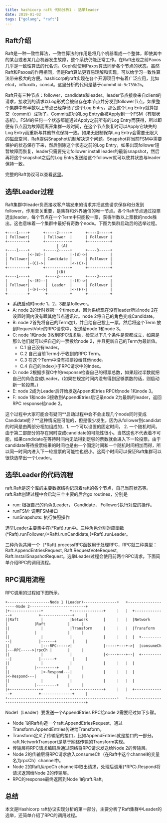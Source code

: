 ```yaml
---
title: hashicorp raft 代码分析1 - 选举leader
date: 2019-01-02
tags: ["golang", "raft"]
---
```


## Raft介绍

Raft是一种一致性算法，一致性算法的作用是将几个机器看成一个整体，即使其中的某台或者某几台机器发生故障，整个系统仍能正常工作。在Raft出现之前Paxos几乎是一致性算法的代名词。Ceph就使用Paxos算法同步各个节点的状态。虽然Raft和Paxos的作用相同，但是Raft算法更容易理解和实现，可以给学习一致性算法带来极大的方便。hashicorp的raft实现在各个开源项目中有着广泛应用，比如etcd，influxdb，consul。这里分析的代码是基于commit id: `9c733b2b`。

Raft只有三种节点：follower，candidate和leader。leader节点接收来自client的请求，接收到的请求以Log形式会被储存在本节点并分发到follower节点，如果整个集群中有半数以上节点已经存储了这个Log Entry，那么这个Log Entry就算提交（commit）成功了。Commit成功的Log Entry会被Apply到一个FSM（有限状态机）。FSM的任何一个状态都能通过Apply之前所有的Log Entry而获得，所以即便有节点因为故障而离开集群一段时间，在这个节点恢复时可以Apply它缺失的Log Entry而重新与其他节点保持一致。如果无限制保存Log Entry会需要无限大的磁盘空间，Raft提供Snapshot机制解决这个问题。Snapshot将当前FSM中需要保护的状态保存下来，然后删除这个状态之前的Log Entry，如果出现follower短暂故障而恢复，leader只需要先让follower install leader的最新snapshot，然后再将这个snapshot之后的Log Entry发送给这个follower就可以使其状态与leader保持一致。

完整的Raft协议可以查看[这里](https://raft.github.io/raft.pdf)。

## 选举Leader过程

Raft集群中leader负责接收客户端发来的请求并把这些请求保存和分发到follower，作用至关重要，是集群和外界通信的唯一节点。各个Raft节点通过投票选出leader，每个节点在一个Term中只能投一票，获得半数以上票数的node胜出。这也意味着一个集群中最好有奇数个node。下图为集群启动后的选举过程。

```
+----1----+      +-----2-----+      +----3-----+
| Follower|      | Follower  |      | Follower |
+---------+      +-----------+      +----------+
                       | (A)
+----1----+      +-----2-----+      +----3-----+
|         |<-(B)-|           |-(B)->|          |
| Follower|      | Candidate |      | Follower |
|         |-(C)->|           |<-(C)-|          |
+---------+      +-----------+      +----------+
                       |(D)
+----1----+       +----2-----+      +----3-----+
|         |<-(E)--|          |-(E)->|          |
| Follower|       |  Leader  |      | Follower |
|         |-(F)-->|          |<-(F)-|          |
+---------+       +----------+      +----------+
```

* 系统启动时node 1，2，3都是follower。
* A: node 2的计时器第一个timeout，因为系统现在没有leader所以node 2在设置时间内没有跟其他节点通讯过。node 2将自己的角色变成Candidate。
* B: node 2首先将自己的Term加1，并且给自己投上一票，然后将这个Term 放到RequestVote的RPC请求中，发送给node 1和node 3。
* C: node 1和node 3收到RPC请求后，检查以下几个条件是否都成立，如果是那么他们就可以把自己的一票投给node 2，并且更新自己的Term为最新值。
     * C.1 自己没有leader。
     * C.2 自己当前Term小于收到的RPC Term。
     * C.3 在这个Term中没有把票投给其他node。
     * C.4 自己的Index小于RPC请求中的Index。
* D: node 2根据步骤C中的response检查自己的得票总数，如果超过半数就把自己的角色变成Leader。(如果在规定时间内没有得到足够票数的话，则启动新一轮投票。)
* E: node 2成为Leader后开始发送AppendEtries RPC给node 1和node 3。
* F: node 1和node 3接收到AppendEtries后记录node 2为最新的leader，返回RPC response给node 2。

这个过程中大家可能会有疑问**启动过程中会不会出现几个node同时变成Candidate呢？**这种情况是可能的，但是很少发生。因为从follower到candidat的时间是由两部分相加组成的，1. 一个可以设置的固定时间， 2. 一个随机时间。由于第二部部分的存在同时变成candidate的可能性很小。当然这也不代表着不可能，如果candidate在等待时间内无法得到足够的票数就会进入下一轮投票。由于candidate等待投票结果的时间也是由一个固定时间和一个随机时间相加而得，所以同一时间内进入下一轮投票的可能性也很小。这两个时间可以保证Raft集群可以很快选举出一个Leader。

## 选举Leader的代码流程

raft.Raft是这个库的主要数据结构记录着raft的各个节点，自己当前状态等。raft.Raft创建过程中会启动三个主要的后台go routines，分别是

* run: 根据自己的角色(Leader， Candidate， Follower)执行对应的操作。
* runFSM: 调用FSM接口
* runSnapshots: 执行快照操作

选举Leader主要集中在(*Raft).run中。三种角色分别对应函数(*Raft).runFollower,(*Raft).runCandidate,(*Raft).runLeader。

三种角色共用一个（*Raft).processRPC函数用于处理RPC，RPC就三种类型：Raft.AppendEntriesRequest, Raft.RequestVoteRequest, Raft.InstallSnapshotRequest。选举Leader过程会使用前两个RPC请求。下面简单介绍RPC的调用流程。

## RPC调用流程

RPC调用的过程如下图所示。

```
+-------------------Node 1 (Leader)---------------+   +--------------------Node 2-------------------------+
|+--------------+            +--------------+     |   |  +--------------+            +--------------+     |
||Raft          |            |Network       |     |   |  |Network       |            |Raft          |     |
||              |            |Transform     |     |   |  |Transform     |            |              |     |
||              |            |              |     |   |  |  +-----------|            |------+       |     |
||              |---RPC----->|              |-----+---+->|  |consumeCh  |---RPC----->|rpcCh |       |     |
||              |            |              |<----+---+--|  +-----------|            |------+       |     |
||              |            |              |     |   |  |              |            |---------+    |     |
||              |<-Respond---|              |     |   |  |              |<-Respond---|         |    |     |
||              |            |              |     |   |  |              |            |---------+    |     |
|+--------------+            +--------------+     |   |  +--------------+            +--------------+     |
+-------------------------------------------------+   +---------------------------------------------------+
```
Node1（Leader）要发送一个AppendEtries RPC给node 2需要经过如下步骤。

* Node 1的Raft构造一个raft.AppendEtriesRequest，通过Transform.AppendEntries传递给Transform。
* Transform定义了传输层的接口，比如AppendEntries就是接口的一部分。raft.NetworkTransport是基于网络传输的Transform实现。
* 传输层将RPC请求编码后通过网络将RPC请求发送给Node 2的传输层。
* Node 2的传输层将RPC请求放入consumeCh（在Raft中这个channel的变量名为rpcCh）channel中。
* Node 2的Raft从rpcCh channel中取出请求，处理后调用(*RPC).Respond将请求返回给Node 2的传输层。
* RPC的response最终返回到Node 1的raft.Raft。

## 总结

本文是Hashicorp raft协议实现分析的第一部分，主要分析了Raft集群中Leader的选举，还简单介绍了RPC的调用过程。
